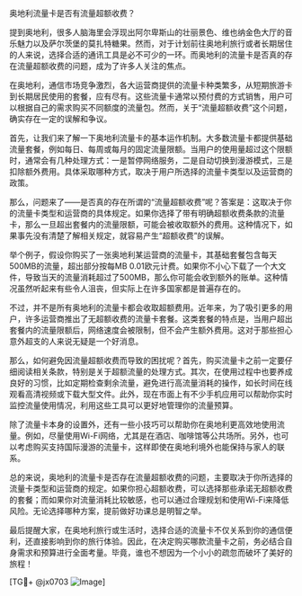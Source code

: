 奥地利流量卡是否有流量超额收费？

提到奥地利，很多人脑海里会浮现出阿尔卑斯山的壮丽景色、维也纳金色大厅的音乐魅力以及萨尔茨堡的莫扎特糖果。然而，对于计划前往奥地利旅行或者长期居住的人来说，选择合适的通讯工具是必不可少的一环。而奥地利的流量卡是否真的存在流量超额收费的问题，成为了许多人关注的焦点。

在奥地利，通信市场竞争激烈，各大运营商提供的流量卡种类繁多，从短期旅游卡到长期居民使用的套餐，应有尽有。这些流量卡通常以预付费的方式销售，用户可以根据自己的需求购买不同额度的流量包。然而，关于“流量超额收费”这个问题，确实存在一定的误解和争议。

首先，让我们来了解一下奥地利流量卡的基本运作机制。大多数流量卡都提供基础流量套餐，例如每日、每周或每月的固定流量限额。当用户的使用量超过这个限额时，通常会有几种处理方式：一是暂停网络服务，二是自动切换到漫游模式，三是扣除额外费用。具体采取哪种方式，取决于用户所选择的流量卡类型以及运营商的政策。

那么，问题来了——是否真的存在所谓的“流量超额收费”呢？答案是：这取决于你的流量卡类型和运营商的具体规定。如果你选择了带有明确超额收费条款的流量卡，那么一旦超出套餐内的流量限额，可能会被收取额外的费用。这种情况下，如果事先没有清楚了解相关规定，就容易产生“超额收费”的误解。

举个例子，假设你购买了一张奥地利某运营商的流量卡，其基础套餐包含每天500MB的流量，超出部分按每MB 0.01欧元计费。如果你不小心下载了一个大文件，导致当天的流量消耗超过了500MB，那么你可能会收到额外的账单。这种情况虽然听起来有些令人沮丧，但实际上在许多国家都是普遍存在的。

不过，并不是所有奥地利的流量卡都会收取超额费用。近年来，为了吸引更多的用户，许多运营商推出了无超额收费的流量卡套餐。这类套餐的特点是，当用户超出套餐内的流量限额后，网络速度会被限制，但不会产生额外费用。这对于那些担心意外超支的人来说无疑是一个好消息。

那么，如何避免因流量超额收费而导致的困扰呢？首先，购买流量卡之前一定要仔细阅读相关条款，特别是关于超额流量的处理方式。其次，在使用过程中也要养成良好的习惯，比如定期检查剩余流量，避免进行高流量消耗的操作，如长时间在线观看高清视频或下载大型文件。此外，现在市面上有不少手机应用可以帮助你实时监控流量使用情况，利用这些工具可以更好地管理你的流量预算。

除了流量卡本身的设置外，还有一些小技巧可以帮助你在奥地利更高效地使用流量。例如，尽量使用Wi-Fi网络，尤其是在酒店、咖啡馆等公共场所。另外，也可以考虑购买支持国际漫游的流量卡，这样即使在奥地利境外也能保持与家人的联系。

总的来说，奥地利的流量卡是否存在流量超额收费的问题，主要取决于你所选择的流量卡类型和运营商的规定。如果你担心超额收费，可以选择那些承诺无超额收费的套餐；而如果你对流量消耗比较敏感，也可以通过合理规划和使用Wi-Fi来降低风险。无论选择哪种方案，提前做好功课总是明智之举。

最后提醒大家，在奥地利旅行或生活时，选择合适的流量卡不仅关系到你的通信便利，还直接影响到你的旅行体验。因此，在决定购买哪款流量卡之前，务必结合自身需求和预算进行全面考量。毕竟，谁也不想因为一个小小的疏忽而破坏了美好的旅程！

[TG💪+ @jx0703 ![Image](https://github.com/user-attachments/assets/dbca1d08-cadb-493c-b0ec-ad6f7a83f270)]